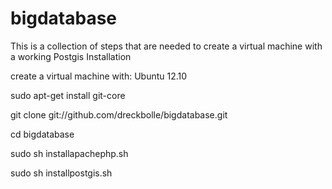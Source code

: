 bigdatabase
===========
This is a collection of steps that are needed to create a virtual machine with a working Postgis Installation

create a virtual machine with:
Ubuntu 12.10

   sudo apt-get install git-core

   git clone git://github.com/dreckbolle/bigdatabase.git

   cd bigdatabase

   sudo sh installapachephp.sh

   sudo sh installpostgis.sh
